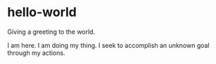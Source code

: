 # hello-world
Giving a greeting to the world.

I am here.
I am doing my thing.
I seek to accomplish an unknown goal through my actions.
